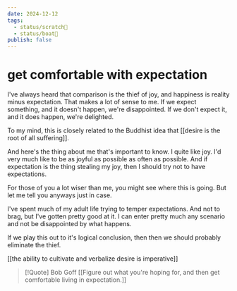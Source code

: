 ```yaml
---
date: 2024-12-12
tags:
  - status/scratch📝
  - status/boat🚤
publish: false
---
```

# get comfortable with expectation


I've always heard that comparison is the thief of joy, and happiness is reality minus expectation. That makes a lot of sense to me. If we expect something, and it doesn't happen, we're disappointed. If we don't expect it, and it does happen, we're delighted.

To my mind, this is closely related to the Buddhist idea that [[desire is the root of all suffering]].

And here's the thing about me that's important to know. I quite like joy. I'd very much like to be as joyful as possible as often as possible. And if expectation is the thing stealing my joy, then I should try not to have expectations.

For those of you a lot wiser than me, you might see where this is going. But let me tell you anyways just in case.

I've spent much of my adult life trying to temper expectations. And not to brag, but I've gotten pretty good at it. I can enter pretty much any scenario and not be disappointed by what happens. 


If we play this out to it's logical conclusion, then then we should probably eliminate the thief. 






[[the ability to cultivate and verbalize desire is imperative]]




> [!Quote] Bob Goff
> [[Figure out what you're hoping for, and then get comfortable living in expectation.]]